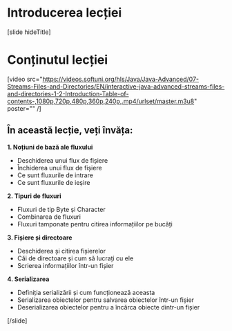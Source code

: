 # Introducerea lecției
[slide hideTitle]
# Conținutul lecției

[video src="https://videos.softuni.org/hls/Java/Java-Advanced/07-Streams-Files-and-Directories/EN/interactive-java-advanced-streams-files-and-directories-1-2-Introduction-Table-of-contents-,1080p,720p,480p,360p,240p,.mp4/urlset/master.m3u8" poster="" /]

## În această lecție, veți învăța:

**1. Noțiuni de bază ale fluxului**

- Deschiderea unui flux de fișiere
- Închiderea unui flux de fișiere
- Ce sunt fluxurile de intrare
- Ce sunt fluxurile de ieșire

**2. Tipuri de fluxuri**
- Fluxuri de tip Byte și Character
- Combinarea de fluxuri
- Fluxuri tamponate pentru citirea informațiilor pe bucăți

**3. Fișiere și directoare**
- Deschiderea și citirea fișierelor
- Căi de directoare și cum să lucrați cu ele
- Scrierea informațiilor într-un fișier

**4. Serializarea**
- Definiția serializării și cum funcționează aceasta 
- Serializarea obiectelor pentru salvarea obiectelor într-un fișier
- Deserializarea obiectelor pentru a încărca obiecte dintr-un fișier

[/slide]